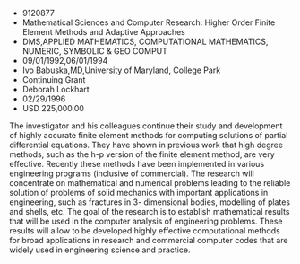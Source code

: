 
* 9120877
* Mathematical Sciences and Computer Research: Higher Order Finite Element Methods and Adaptive Approaches
* DMS,APPLIED MATHEMATICS, COMPUTATIONAL MATHEMATICS, NUMERIC, SYMBOLIC & GEO COMPUT
* 09/01/1992,06/01/1994
* Ivo Babuska,MD,University of Maryland, College Park
* Continuing Grant
* Deborah Lockhart
* 02/29/1996
* USD 225,000.00

The investigator and his colleagues continue their study and development of
highly accurate finite element methods for computing solutions of partial
differential equations. They have shown in previous work that high degree
methods, such as the h-p version of the finite element method, are very
effective. Recently these methods have been implemented in various engineering
programs (inclusive of commercial). The research will concentrate on
mathematical and numerical problems leading to the reliable solution of problems
of solid mechanics with important applications in engineering, such as fractures
in 3- dimensional bodies, modelling of plates and shells, etc. The goal of the
research is to establish mathematical results that will be used in the computer
analysis of engineering problems. These results will allow to be developed
highly effective computational methods for broad applications in research and
commercial computer codes that are widely used in engineering science and
practice.

